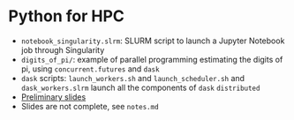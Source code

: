 # Python for HPC

* `notebook_singularity.slrm`: SLURM script to launch a Jupyter Notebook job through Singularity
* `digits_of_pi/`: example of parallel programming estimating the digits of pi, using `concurrent.futures` and `dask`
* `dask` scripts: `launch_workers.sh` and `launch_scheduler.sh` and `dask_workers.slrm` launch all the components of `dask` `distributed`
* [Preliminary slides](https://docs.google.com/presentation/d/1mgkwXF4kehN-wGldvjhZuTg_KFhLaTM_4Cs-q12a1Qk/edit?usp=sharing)
* Slides are not complete, see `notes.md`
